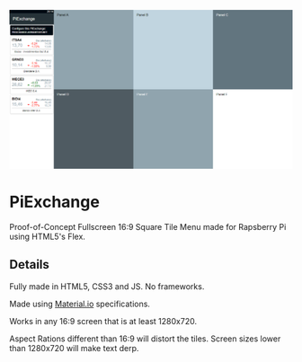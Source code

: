 ![PiExchange, 1366x768](https://github.com/notjustanna/piexchange/raw/master/capture.png)

# PiExchange
Proof-of-Concept Fullscreen 16:9 Square Tile Menu made for Rapsberry Pi using HTML5's Flex.

## Details

Fully made in HTML5, CSS3 and JS. No frameworks.

Made using [Material.io](https://material.io/) specifications.

Works in any 16:9 screen that is at least 1280x720.

Aspect Rations different than 16:9 will distort the tiles. Screen sizes lower than 1280x720 will make text derp.
